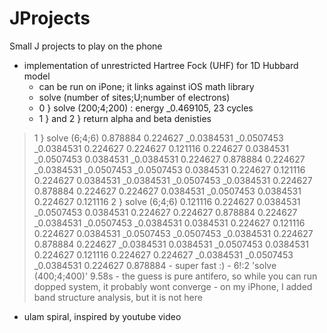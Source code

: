 # JProjects

Small J projects to play on the phone 

  * implementation of unrestricted Hartree Fock (UHF) for 1D Hubbard model
     - can be run on iPone; it links against iOS math library
     - solve (number of sites;U;number of electrons) 
	- 0 } solve (200;4;200)   : energy _0.469105, 23 cycles 
	- 1 } and 2 } return alpha and beta denisties
   > 1 } solve (6;4;6)
  0.878884   0.224627 _0.0384531 _0.0507453 _0.0384531   0.224627
  0.224627   0.121116   0.224627  0.0384531 _0.0507453  0.0384531
_0.0384531   0.224627   0.878884   0.224627 _0.0384531 _0.0507453
_0.0507453  0.0384531   0.224627   0.121116   0.224627  0.0384531
_0.0384531 _0.0507453 _0.0384531   0.224627   0.878884   0.224627
  0.224627  0.0384531 _0.0507453  0.0384531   0.224627   0.121116
   > 2 } solve (6;4;6)
  0.121116   0.224627  0.0384531 _0.0507453  0.0384531   0.224627
  0.224627   0.878884   0.224627 _0.0384531 _0.0507453 _0.0384531
 0.0384531   0.224627   0.121116   0.224627  0.0384531 _0.0507453
_0.0507453 _0.0384531   0.224627   0.878884   0.224627 _0.0384531
 0.0384531 _0.0507453  0.0384531   0.224627   0.121116   0.224627
  0.224627 _0.0384531 _0.0507453 _0.0384531   0.224627   0.878884
     - super fast :) 
	-  6!:2 'solve (400;4;400)'   9.58s 
     - the guess is pure antifero, so while you can run dopped system, it probably wont converge
     - on my iPhone, I added band structure analysis, but it is not here 
     
  * ulam spiral, inspired by youtube video

